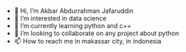 - 👋 Hi, I’m Akbar Abdurrahman Jafaruddin
- 👀 I’m interested in data science
- 🌱 I’m currently learning python and c++
- 💞️ I’m looking to collaborate on any project about python
- 📫 How to reach me in makassar city, in indonesia


<!---
AkbarAj/AkbarAj is a ✨ special ✨ repository because its `README.md` (this file) appears on your GitHub profile.
You can click the Preview link to take a look at your changes.
--->
